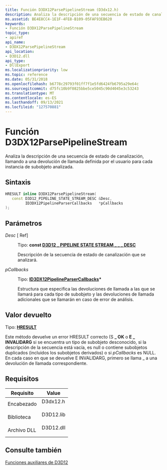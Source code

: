 ```yaml
---
title: Función D3DX12ParsePipelineStream (D3dx12.h)
description: Analiza la descripción de una secuencia de estado de canalización, llamando a una devolución de llamada definida por el usuario para cada instancia de subobjeto analizada.
ms.assetid: BE4E8CC4-1E1F-4FE8-B109-05FAF93EB620
keywords:
- Función D3DX12ParsePipelineStream
topic_type:
- apiref
api_name:
- D3DX12ParsePipelineStream
api_location:
- D3D12.dll
api_type:
- DllExport
ms.localizationpriority: low
ms.topic: reference
ms.date: 05/31/2018
ms.openlocfilehash: b6778c29793f01ff7f1e5fd6424fb6795a29e64c
ms.sourcegitcommit: d75fc10b9f0825bbe5ce5045c90d4045e3c53243
ms.translationtype: MT
ms.contentlocale: es-ES
ms.lasthandoff: 09/13/2021
ms.locfileid: "127570881"
---
```

# <a name="d3dx12parsepipelinestream-function"></a>Función D3DX12ParsePipelineStream

Analiza la descripción de una secuencia de estado de canalización, llamando a una devolución de llamada definida por el usuario para cada instancia de subobjeto analizada.

## <a name="syntax"></a>Sintaxis


```C++
HRESULT inline D3DX12ParsePipelineStream(
   const D3D12_PIPELINE_STATE_STREAM_DESC &Desc,
         ID3DX12PipelineParserCallbacks   *pCallbacks
);
```



## <a name="parameters"></a>Parámetros

<dl> <dt>

*Desc* \[ Ref\]
</dt> <dd>

Tipo: **const [**D3D12 \_ PIPELINE STATE STREAM \_ \_ \_ DESC**](/windows/desktop/api/d3d12/ns-d3d12-d3d12_pipeline_state_stream_desc)**

Descripción de la secuencia de estado de canalización que se analizará.

</dd> <dt>

*pCallbacks* 
</dt> <dd>

Tipo: **[ **ID3DX12PipelineParserCallbacks**](id3dx12pipelineparsercallbacks.md)\***

Estructura que especifica las devoluciones de llamada a las que se llamará para cada tipo de subobjeto y las devoluciones de llamada adicionales que se llamarán en caso de error de análisis.

</dd> </dl>

## <a name="return-value"></a>Valor devuelto

Tipo: **[ **HRESULT**](https://msdn.microsoft.com/library/Bb401631(v=MSDN.10).aspx)**

Este método devuelve un error HRESULT correcto (S **\_ OK** o **E \_ INVALIDARG** si se encuentra un tipo de subobjeto desconocido, si la descripción de la secuencia está vacía, es null o contiene subobjetos duplicados (incluidos los subobjetos derivados) o si *pCallbacks* es NULL. En cada caso en que se devuelve E INVALIDARG, primero se llama \_ a una devolución de llamada correspondiente.

## <a name="requirements"></a>Requisitos



| Requisito | Value |
|--------------------|--------------------------------------------------------------------------------------|
| Encabezado<br/>  | <dl> <dt>D3dx12.h</dt> </dl>  |
| Biblioteca<br/> | <dl> <dt>D3D12.lib</dt> </dl> |
| Archivo DLL<br/>     | <dl> <dt>D3D12.dll</dt> </dl> |



## <a name="see-also"></a>Consulte también

<dl> <dt>

[Funciones auxiliares de D3D12](helper-functions-for-d3d12.md)
</dt> </dl>

 

 





